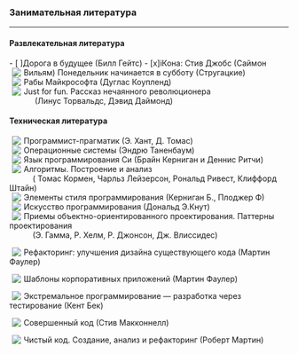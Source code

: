 <h3>Занимательная литература</h3>
<hr>
<h4> Развлекательная литература </h4>
- [ ]Дорога в будущее (Билл Гейтс)
- [x]iКона: Стив Джобс (Саймон Вильям)

<img src="https://habrastorage.org/files/af5/b7d/024/af5b7d0247ab4d4ab965e2b61839a5c3.png" align="left" hspace="5"/>
Понедельник начинается в субботу (Стругацкие) <br>

<img src="https://habrastorage.org/files/af5/b7d/024/af5b7d0247ab4d4ab965e2b61839a5c3.png" align="left" hspace="5"/>
Рабы Майкрософта (Дуглас Коупленд) <br>

<img src="https://habrastorage.org/files/6bb/418/aa0/6bb418aa03a04d889dd2eb925d844deb.png" align="left" hspace="5"/>
Just for fun. Рассказ нечаянного революционера <br>
&emsp;&emsp;&emsp; (Линус Торвальдс, Дэвид Даймонд) <br>

<h4> Техническая литература </h4>
<img src="https://habrastorage.org/files/af5/b7d/024/af5b7d0247ab4d4ab965e2b61839a5c3.png" align="left" hspace="5"/>
Программист-прагматик (Э. Хант, Д. Томас) <br>

<img src="https://habrastorage.org/files/af5/b7d/024/af5b7d0247ab4d4ab965e2b61839a5c3.png" align="left" hspace="5"/>
Операционные системы (Эндрю Таненбаум) <br>

<img src="https://habrastorage.org/files/af5/b7d/024/af5b7d0247ab4d4ab965e2b61839a5c3.png" align="left" hspace="5"/>
Язык программирования Си (Брайн Керниган и Деннис Ритчи) <br>

<img src="https://habrastorage.org/files/af5/b7d/024/af5b7d0247ab4d4ab965e2b61839a5c3.png" align="left" hspace="5"/>
Алгоритмы. Построение и анализ <br> 
&emsp;&emsp;&emsp;( Томас Кормен, Чарльз Лейзерсон, Рональд Ривест, Клиффорд Штайн) <br>

<img src="https://habrastorage.org/files/af5/b7d/024/af5b7d0247ab4d4ab965e2b61839a5c3.png" align="left" hspace="5"/>
Элементы стиля программирования (Керниган Б., Плоджер Ф) <br>

<img src="https://habrastorage.org/files/af5/b7d/024/af5b7d0247ab4d4ab965e2b61839a5c3.png" align="left" hspace="5"/>
Искусство программирования (Дональд Э.Кнут) <br>

<img src="https://habrastorage.org/files/af5/b7d/024/af5b7d0247ab4d4ab965e2b61839a5c3.png" align="left" hspace="5"/>
Приемы объектно-ориентированного проектирования. Паттерны проектирования <br>
&emsp;&emsp;&emsp;(Э. Гамма, Р. Хелм, Р. Джонсон, Дж. Влиссидес) <br>

<img src="https://habrastorage.org/files/af5/b7d/024/af5b7d0247ab4d4ab965e2b61839a5c3.png" align="left" hspace="5"/> Рефакторинг: улучшения дизайна существующего кода (Мартин Фаулер) <br>

<img src="https://habrastorage.org/files/af5/b7d/024/af5b7d0247ab4d4ab965e2b61839a5c3.png" align="left" hspace="5"/> Шаблоны корпоративных приложений (Мартин Фаулер) <br>

<img src="https://habrastorage.org/files/af5/b7d/024/af5b7d0247ab4d4ab965e2b61839a5c3.png" align="left" hspace="5"/> Экстремальное программирование — разработка через тестирование (Кент Бек) <br>

<img src="https://habrastorage.org/files/af5/b7d/024/af5b7d0247ab4d4ab965e2b61839a5c3.png" align="left" hspace="5"/> Совершенный код (Стив Макконнелл) <br>

<img src="https://habrastorage.org/files/af5/b7d/024/af5b7d0247ab4d4ab965e2b61839a5c3.png" align="left" hspace="5"/> Чистый код. Создание, анализ и рефакторинг (Роберт Мартин) <br>
